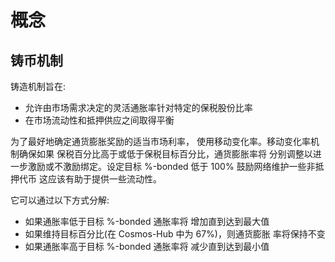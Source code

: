 # 概念

## 铸币机制

铸造机制旨在:

- 允许由市场需求决定的灵活通胀率针对特定的保税股份比率
- 在市场流动性和抵押供应之间取得平衡

为了最好地确定通货膨胀奖励的适当市场利率，
使用移动变化率。移动变化率机制确保如果
保税百分比高于或低于保税目标百分比，通货膨胀率将
分别调整以进一步激励或不激励绑定。设定目标
%-bonded 低于 100% 鼓励网络维护一些非抵押代币
这应该有助于提供一些流动性。

它可以通过以下方式分解:

- 如果通胀率低于目标 %-bonded 通胀率将
   增加直到达到最大值
- 如果维持目标百分比(在 Cosmos-Hub 中为 67%)，则通货膨胀
   率将保持不变
- 如果通胀率高于目标 %-bonded 通胀率将
   减少直到达到最小值 